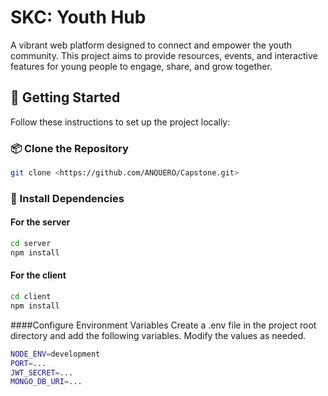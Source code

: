 # SKC: Youth Hub

A vibrant web platform designed to connect and empower the youth community. This project aims to provide resources, events, and interactive features for young people to engage, share, and grow together.

## 🚀 Getting Started

Follow these instructions to set up the project locally:

### 📦 Clone the Repository

```bash
git clone <https://github.com/ANQUERO/Capstone.git>
```
### 📁 Install Dependencies

#### For the server
```bash
cd server 
npm install
```


#### For the client
```bash
cd client 
npm install
```
####Configure Environment Variables
Create a .env file in the project root directory and add the following variables. Modify the values as needed.

```bash
NODE_ENV=development
PORT=...
JWT_SECRET=...
MONGO_DB_URI=...
```


